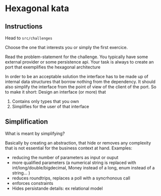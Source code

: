 # Hexagonal kata

## Instructions
Head to `src/challenges`

Choose the one that interests you or simply the first exercice.

Read the problem-statement for the challenge. You typically have some external provider 
or some persistence api. Your task is always to create an port that exemplifies the hexagonal architecture

In order to be an acceptable solution the interface has to be made up of internal data structures that borrow 
nothing from the dependency. It should also simplify the interface from the point of view of the client of the port. 
So to make it short: Design an interface (or more) that 

1. Contains only types that you own
2. Simplifies for the user of that interface

## Simplification
What is meant by simplifying? 

Basically by creating an abstraction, that hide or removes any complexity that is not essential for the business context at hand.
Examples:
* reducing the number of parameters as input or ouput
* more qualified parameters (a numerical string is replaced with int/long/double/bigdecimal, Money instead of a long, enum instead of a string... )
* reduces roundtrips, replaces a poll with a syncrhonous call
* enforces constraints
* Hides persistande details: ex relational model





